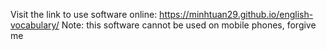 
Visit the link to use software online:
https://minhtuan29.github.io/english-vocabulary/
Note: this software cannot be used on mobile phones, forgive me
